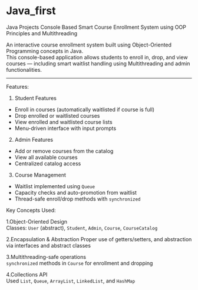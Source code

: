 # Java_first
Java Projects
Console Based Smart Course Enrollment System using OOP Principles and Multithreading

An interactive course enrollment system built using Object-Oriented Programming concepts in Java.  
This console-based application allows students to enroll in, drop, and view courses — including smart waitlist handling using Multithreading and admin functionalities.

---

Features:

1. Student Features
- Enroll in courses (automatically waitlisted if course is full)
- Drop enrolled or waitlisted courses
- View enrolled and waitlisted course lists
- Menu-driven interface with input prompts

2. Admin Features
- Add or remove courses from the catalog
- View all available courses
- Centralized catalog access

3. Course Management
- Waitlist implemented using `Queue`
- Capacity checks and auto-promotion from waitlist
- Thread-safe enroll/drop methods with `synchronized`



Key Concepts Used:

1.Object-Oriented Design  
  Classes: `User` (abstract), `Student`, `Admin`, `Course`, `CourseCatalog`

2.Encapsulation & Abstraction
  Proper use of getters/setters, and abstraction via interfaces and abstract classes

3.Multithreading-safe operations  
  `synchronized` methods in `Course` for enrollment and dropping

4.Collections API  
  Used `List`, `Queue`, `ArrayList`, `LinkedList`, and `HashMap`


